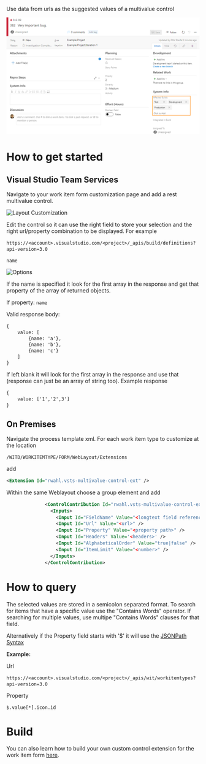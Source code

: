 Use data from urls as the suggested values of a multivalue control

![Work Item Form](img/form.png)


# How to get started
## Visual Studio Team Services

Navigate to your work item form customization page and add a rest multivalue control.

![Layout Customization](img/layoutCustomization.png)

Edit the control so it can use the right field to store your selection and the right url/property combination to be displayed. For example
```
https://<account>.visualstudio.com/<project>/_apis/build/definitions?api-version=3.0
```
```
name
```
![Options](img/options.png)

If the name is specified it look for the first array in the response and get that property of the array of returned objects.

If property: ```name```

Valid response body:
```
{
    value: [
        {name: 'a'},
        {name: 'b'},
        {name: 'c'}
    ]
}
```

If left blank it will look for the first array in the response and use that (response can just be an array of string too). Example response
```
{
    value: ['1','2',3']
}
```
## On Premises
Navigate the process template xml.
For each work item type to customize at the location 
```xpath
/WITD/WORKITEMTYPE/FORM/WebLayout/Extensions
```
add 
```xml
<Extension Id="rwahl.vsts-multivalue-control-ext" />
```
Within the same Weblayout choose a group element and add
```xml
              <ControlContribution Id="rwahl.vsts-multivalue-control-ext.multivalue-control-ext" Label="<control name>"  >
                <Inputs>
                  <Input Id="FieldName" Value="<longtext field reference name>" />
                  <Input Id="Url" Value="<url>" />
                  <Input Id="Property" Value="<property path>" />
                  <Input Id="Headers" Value='<headers>' />
                  <Input Id="AlphabeticalOrder" Value="true|false" />
                  <Input Id="ItemLimit" Value="<number>" />
                </Inputs>
              </ControlContribution>
```


# How to query

The selected values are stored in a semicolon separated format.  To search for items that have a specific value use the "Contains Words" operator.  If searching for multiple values, use multipe "Contains Words" clauses for that field.

Alternatively if the Property field starts with '$' it will use the [JSONPath Syntax](http://jsonpath.com/)

**Example:**

Url
```
https://<account>.visualstudio.com/<project>/_apis/wit/workitemtypes?api-version=3.0
```
Property
```
$.value[*].icon.id
```

# Build 
You can also learn how to build your own custom control extension for the work item form [here](https://www.visualstudio.com/en-us/docs/integrate/extensions/develop/custom-control). 
